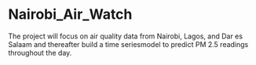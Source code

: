 # Nairobi_Air_Watch
The project will focus on air quality data from Nairobi, Lagos, and Dar es Salaam and thereafter build a time seriesmodel to predict PM 2.5 readings throughout the day. 
